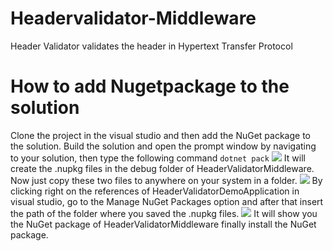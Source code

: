# Headervalidator-Middleware
Header Validator validates the header in Hypertext Transfer Protocol
# How to add Nugetpackage to the solution
Clone the project in the visual studio and then add the NuGet package to the solution.
Build the solution and open the prompt window by navigating to your solution, then type the following command
```dotnet pack``` 
![](https://github.com/daenetCorporation/headervalidator-middleware/blob/master/HeaderValidatorApp/Images/HeaderValidatorPack.png)
It will create the .nupkg files in the debug folder of HeaderValidatorMiddleware. Now just copy these two files to anywhere on your system in a folder.
![](https://github.com/daenetCorporation/headervalidator-middleware/blob/master/HeaderValidatorApp/Images/ManageNuget.png)
By clicking right on the references of HeaderValidatorDemoApplication in visual studio, go to the Manage NuGet Packages option and after that insert the path of the folder where you saved the .nupkg files.
![](https://github.com/daenetCorporation/headervalidator-middleware/blob/master/HeaderValidatorApp/Images/PathofFiles.png)
It will show you the NuGet package of HeaderValidatorMiddleware finally install the NuGet package.
